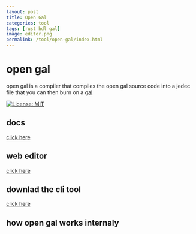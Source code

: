 ```yaml
---
layout: post
title: Open Gal
categories: tool
tags: [rust hdl gal]
image: editor.png
permalink: /tool/open-gal/index.html
---
```

# open gal

open gal is a compiler that compiles the open gal source code into a jedec file that you can then burn on a [gal](https://en.wikipedia.org/wiki/Generic_array_logic)

[![License: MIT](https://img.shields.io/badge/License-MIT-red.svg)](https://opensource.org/licenses/MIT)

## docs
[click here](https://github.com/eeli1/open-gal/wiki)

## web editor
[click here](/tool/open-gal/editor)

## downlad the cli tool 
[click here](/tool/open-gal/cli)

## how open gal works internaly
